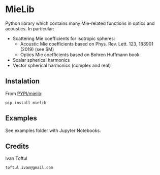 # MieLib

Python library which contains many Mie-related functions in optics and acoustics. In particular:
- Scattering Mie coefficients for isotropic spheres:
    -  Acoustic Mie coefficients based on Phys. Rev. Lett. 123, 183901 (2019) (see SM)
    - Optics Mie coefficients based on Bohren Huffmann book.
- Scalar spherical harmonics
- Vector spherical harmonics (complex and real)

## Instalation

From [PYPI/mielib](https://pypi.org/project/mielib/):
```
pip install mielib
```

## Examples

See examples folder with Jupyter Notebooks.

## Credits
Ivan Toftul 

`toftul.ivan@gmail.com`
